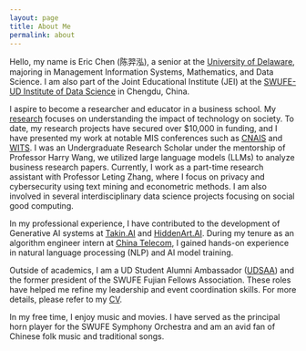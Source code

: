 ```yaml
---
layout: page
title: About Me
permalink: about
---
```


Hello, my name is Eric Chen (陈羿泓), a senior at the [University of Delaware](https://lerner.udel.edu), majoring in Management Information Systems, Mathematics, and Data Science. I am also part of the Joint Educational Institute (JEI) at the [SWUFE-UD Institute of Data Science](https://dids.swufe.edu.cn) in Chengdu, China.

I aspire to become a researcher and educator in a business school. My [research](/research.md) focuses on understanding the impact of technology on society. To date, my research projects have secured over $10,000 in funding, and I have presented my work at notable MIS conferences such as [CNAIS](https://cnais.sem.tsinghua.edu.cn/index.htm) and [WITS](https://witsconf.org). I was an Undergraduate Research Scholar under the mentorship of Professor Harry Wang, we utilized large language models (LLMs) to analyze business research papers. Currently, I work as a part-time research assistant with Professor Leting Zhang, where I focus on privacy and cybersecurity using text mining and econometric methods. I am also involved in several interdisciplinary data science projects focusing on social good computing.

In my professional experience, I have contributed to the development of Generative AI systems at [Takin.AI](https://takin.ai) and [HiddenArt.AI](https://hiddenart.ai). During my tenure as an algorithm engineer intern at [China Telecom](http://www.ffcs.cn), I gained hands-on experience in natural language processing (NLP) and AI model training.

Outside of academics, I am a UD Student Alumni Ambassador ([UDSAA](https://www.udel.edu/alumni-friends/connect/students/student-alumni-ambassadors/)) and the former president of the SWUFE Fujian Fellows Association. These roles have helped me refine my leadership and event coordination skills. For more details, please refer to my [CV](/cv.md).

In my free time, I enjoy music and movies. I have served as the principal horn player for the SWUFE Symphony Orchestra and am an avid fan of Chinese folk music and traditional songs.
